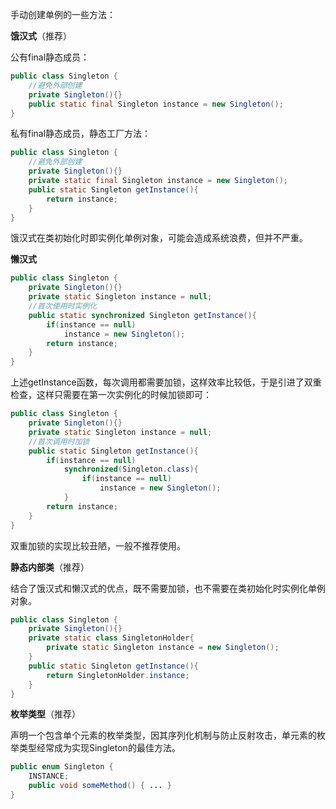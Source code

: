 
手动创建单例的一些方法：

**饿汉式**（推荐）

公有final静态成员：

```java
public class Singleton {
    //避免外部创建
    private Singleton(){}
    public static final Singleton instance = new Singleton();
}
```

私有final静态成员，静态工厂方法：

```java
public class Singleton {
    //避免外部创建
    private Singleton(){}
    private static final Singleton instance = new Singleton();
    public static Singleton getInstance(){
        return instance;
    }
}
```

饿汉式在类初始化时即实例化单例对象，可能会造成系统浪费，但并不严重。

**懒汉式**

```java
public class Singleton {
    private Singleton(){}
    private static Singleton instance = null;
    //首次使用时实例化
    public static synchronized Singleton getInstance(){
        if(instance == null)
            instance = new Singleton();
        return instance;
    }
}
```

上述getInstance函数，每次调用都需要加锁，这样效率比较低，于是引进了双重检查，这样只需要在第一次实例化的时候加锁即可：

```java
public class Singleton {
    private Singleton(){}
    private static Singleton instance = null;
    //首次调用时加锁
    public static Singleton getInstance(){
        if(instance == null)
            synchronized(Singleton.class){
                if(instance == null)
                    instance = new Singleton();
            }
        return instance;
    }
}
```

双重加锁的实现比较丑陋，一般不推荐使用。

**静态内部类**（推荐）

结合了饿汉式和懒汉式的优点，既不需要加锁，也不需要在类初始化时实例化单例对象。

```java
public class Singleton {
    private Singleton(){}
    private static class SingletonHolder{
        private static Singleton instance = new Singleton();
    }
    public static Singleton getInstance(){
        return SingletonHolder.instance;
    }
}
```

**枚举类型**（推荐）

声明一个包含单个元素的枚举类型，因其序列化机制与防止反射攻击，单元素的枚举类型经常成为实现Singleton的最佳方法。

```java
public enum Singleton {
    INSTANCE;
    public void someMethod() { ... }
}
```
